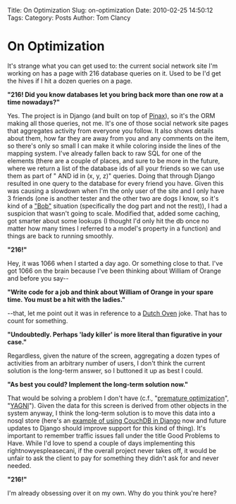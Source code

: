 Title: On Optimization
Slug: on-optimization
Date: 2010-02-25 14:50:12
Tags: 
Category: Posts
Author: Tom Clancy

# On Optimization

It's strange what you can get used to: the current social network site I'm working on has a page with 216 database queries on it. Used to be I'd get the hives if I hit a dozen queries on a page.

<strong>"216! Did you know databases let you bring back more than one row at a time nowadays?"</strong>

Yes. The project is in Django (and built on top of <a href="http://pinaxproject.com/" target="_blank">Pinax</a>), so it's the ORM making all those queries, not me. It's one of those social network site pages that aggregates activity from everyone you follow. It also shows details about them, how far they are away from you and any comments on the item, so there's only so small I can make it while coloring inside the lines of the mapping system. I've already fallen back to raw SQL for one of the elements (there are a couple of places, and sure to be more in the future, where we return a list of the database ids of all your friends so we can use them as part of " AND id in (x, y, z)" queries. Doing that through Django resulted in one query to the database for every friend you have. Given this was causing a slowdown when I'm the only user of the site and I only have 3 friends (one is another tester and the other two are dogs I know, so it's kind of a <a href="http://www.drivebytruckers.com/lyrics_btcd.html#bob" target="_blank">"Bob"</a> situation (specifically the dog part and not the rest)), I had a suspicion that wasn't going to scale. Modified that, added some caching, got smarter about some lookups (I thought I'd only hit the db once no matter how many times I referred to a model's property in a function) and things are back to running smoothly.

<strong>"216!"</strong>

Hey, it was 1066 when I started a day ago. Or something close to that. I've got 1066 on the brain because I've been thinking about William of Orange and before you say--

<strong>"Write code for a job and think about William of Orange in your spare time. You must be a hit with the ladies."</strong>

--that, let me point out it was in reference to a <a href="http://www.urbandictionary.com/define.php?term=dutch%20oven" target="_blank">Dutch Oven</a> joke. That has to count for something.

<strong>"Undoubtedly. Perhaps 'lady killer' is more literal than figurative in your case."</strong>

Regardless, given the nature of the screen, aggregating a dozen types of activities from an arbitrary number of users, I don't think the current solution is the long-term answer, so I buttoned it up as best I could.

<strong>"As best you could? Implement the long-term solution now."</strong>

That would be solving a problem I don't have (c.f., "<a href="http://www.acm.org/ubiquity/views/v7i24_fallacy.html" target="_blank">premature optimization</a>", "<a title="You Ain't Gonna Need It" href="http://en.wikipedia.org/wiki/You_ain't_gonna_need_it" target="_blank">YAGNI</a>"). Given the data for this screen is derived from other objects in the system anyway, I think the long-term solution is to move this data into a nosql store (here's an <a href="http://www.eflorenzano.com/blog/post/using-couchdb-django/" target="_blank">example of using CouchDB in Django</a> now and future updates to Django should improve support for this kind of thing). It's important to remember traffic issues fall under the title Good Problems to Have. While I'd love to spend a couple of days implementing this rightnowyespleasecani, if the overall project never takes off, it would be unfair to ask the client to pay for something they didn't ask for and never needed.

<strong>"216!"</strong>

I'm already obsessing over it on my own. Why do you think you're here?
